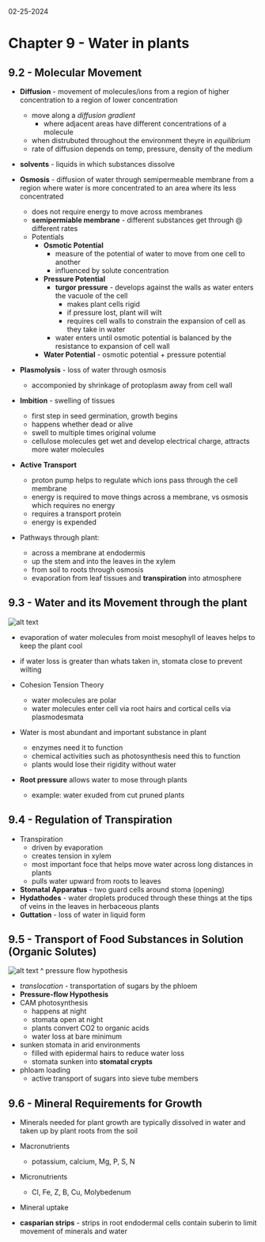 02-25-2024

# Chapter 9 - Water in plants

## 9.2 - Molecular Movement

- **Diffusion** - movement of molecules/ions from a region of higher concentration to a region of lower concentration
    - move along a *diffusion gradient*
        - where adjacent areas have different concentrations of a molecule
    - when distrubuted throughout the environment theyre in *equilibrium*
    - rate of diffusion depends on temp, pressure, density of the medium
- **solvents** - liquids in which substances dissolve
- **Osmosis** - diffusion of water through semipermeable membrane from a region where water is more concentrated to an area where its less concentrated
    - does not require energy to move across membranes
    - **semipermiable membrane** - different substances get through @ different rates
    - Potentials
        - **Osmotic Potential**
            - measure of the potential of water to move from one cell to another
            - influenced by solute concentration
        - **Pressure Potential**
            - **turgor pressure** - develops against the walls as water enters the vacuole of the cell
                - makes plant cells rigid
                - if pressure lost, plant will wilt 
                - requires cell walls to constrain the expansion of cell as they take in water
            - water enters until osmotic potential is balanced by the resistance to expansion of cell wall
        - **Water Potential** - osmotic potential + pressure potential
- **Plasmolysis** - loss of water through osmosis
    - accomponied by shrinkage of protoplasm away from cell wall
- **Imbition** - swelling of tissues
    - first step in seed germination, growth begins
    - happens whether dead or alive
    - swell to multiple times original volume
    - cellulose molecules get wet and develop electrical charge, attracts more water molecules
- **Active Transport** 
    - proton pump helps to regulate which ions pass through the cell membrane
    - energy is required to move things across a membrane, vs osmosis which requires no energy
    - requires a transport protein
    - energy is expended

- Pathways through plant:
    - across a membrane at endodermis
    - up the stem and into the leaves in the xylem
    - from soil to roots through osmosis
    - evaporation from leaf tissues and **transpiration** into atmosphere

## 9.3 - Water and its Movement through the plant

![alt text](pics/bid40835_0909.png)

- evaporation of water molecules from moist mesophyll of leaves helps to keep the plant cool 
- if water loss is greater than whats taken in, stomata close to prevent wilting

- Cohesion Tension Theory
    - water molecules are polar
    - water molecules enter cell via root hairs and cortical cells via plasmodesmata
- Water is most abundant and important substance in plant
    - enzymes need it to function
    - chemical activities such as photosynthesis need this to function
    - plants would lose their rigidity without water

- **Root pressure** allows water to mose through plants
    - example: water exuded from cut pruned plants

## 9.4 - Regulation of Transpiration

- Transpiration
    - driven by evaporation
    - creates tension in xylem
    - most important foce that helps move water across long distances in plants
    - pulls water upward from roots to leaves
- **Stomatal Apparatus** - two guard cells around stoma (opening)
- **Hydathodes** - water droplets produced through these things at the tips of veins in the leaves in herbaceous plants
- **Guttation** - loss of water in liquid form

## 9.5 - Transport of Food Substances in Solution (Organic Solutes)

![alt text](pics/bid40835_0917l.png)
^ pressure flow hypothesis

- *translocation* - transportation of sugars by the phloem
- **Pressure-flow Hypothesis**  
- CAM photosynthesis
    - happens at night
    - stomata open at night
    - plants convert CO2 to organic acids
    - water loss at bare minimum
- sunken stomata in arid environments
    - filled with epidermal hairs to reduce water loss
    - stomata sunken into **stomatal crypts**
- phloam loading
    - active transport of sugars into sieve tube members


## 9.6 - Mineral Requirements for Growth

- Minerals needed for plant growth are typically dissolved in water and taken up by plant roots from the soil

- Macronutrients
    - potassium, calcium, Mg, P, S, N
- Micronutrients
    - Cl, Fe, Z, B, Cu, Molybedenum
- Mineral uptake

- **casparian strips** - strips in root endodermal cells contain suberin to limit movement of minerals and water